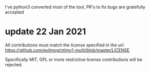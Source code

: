 I've python3 converted most of the tool, PR's to fix bugs are gratefully accepted

# update 22 Jan 2021

All contributions must match the license specified in the url:
https://github.com/evilmog/ntlmv1-multi/blob/master/LICENSE

Specifically MIT, GPL or more restrictive license contributions will be rejected.
